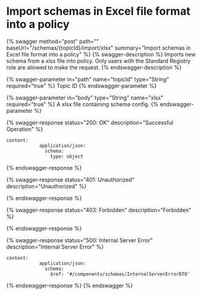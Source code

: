 # Import schemas in Excel file format into a policy

{% swagger method="post" path="" baseUrl="/schemas/{topicId}/import/xlsx" summary="Import schemas in Excel file format into a policy" %}
{% swagger-description %}
Imports new schema from a xlsx file into policy. Only users with the Standard Registry role are allowed to make the request.
{% endswagger-description %}

{% swagger-parameter in="path" name="topicId" type="String" required="true" %}
Topic ID
{% endswagger-parameter %}

{% swagger-parameter in="body" type="String" name="xlsx" required="true" %}
A xlsx file containing schema config.
{% endswagger-parameter %}

{% swagger-response status="200: OK" description="Successful Operation" %}
```
content:
            application/json:
              schema:
                type: object
```
{% endswagger-response %}

{% swagger-response status="401: Unauthorized" description="Unauthorized" %}

{% endswagger-response %}

{% swagger-response status="403: Forbidden" description="Forbidden" %}

{% endswagger-response %}

{% swagger-response status="500: Internal Server Error" description="Internal Server Error" %}
```
content:
            application/json:
              schema:
                $ref: '#/components/schemas/InternalServerErrorDTO'
```
{% endswagger-response %}
{% endswagger %}
